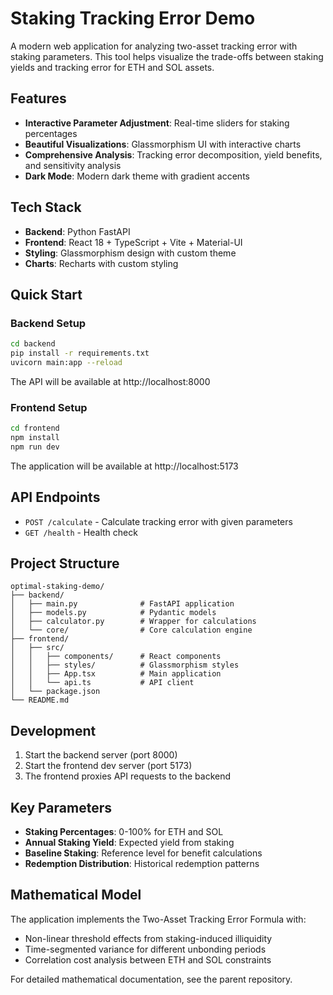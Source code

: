 # Staking Tracking Error Demo

A modern web application for analyzing two-asset tracking error with staking parameters. This tool helps visualize the trade-offs between staking yields and tracking error for ETH and SOL assets.

## Features

- **Interactive Parameter Adjustment**: Real-time sliders for staking percentages
- **Beautiful Visualizations**: Glassmorphism UI with interactive charts
- **Comprehensive Analysis**: Tracking error decomposition, yield benefits, and sensitivity analysis
- **Dark Mode**: Modern dark theme with gradient accents

## Tech Stack

- **Backend**: Python FastAPI
- **Frontend**: React 18 + TypeScript + Vite + Material-UI
- **Styling**: Glassmorphism design with custom theme
- **Charts**: Recharts with custom styling

## Quick Start

### Backend Setup

```bash
cd backend
pip install -r requirements.txt
uvicorn main:app --reload
```

The API will be available at http://localhost:8000

### Frontend Setup

```bash
cd frontend
npm install
npm run dev
```

The application will be available at http://localhost:5173

## API Endpoints

- `POST /calculate` - Calculate tracking error with given parameters
- `GET /health` - Health check

## Project Structure

```
optimal-staking-demo/
├── backend/
│   ├── main.py              # FastAPI application
│   ├── models.py            # Pydantic models
│   ├── calculator.py        # Wrapper for calculations
│   └── core/                # Core calculation engine
├── frontend/
│   ├── src/
│   │   ├── components/      # React components
│   │   ├── styles/          # Glassmorphism styles
│   │   ├── App.tsx          # Main application
│   │   └── api.ts           # API client
│   └── package.json
└── README.md
```

## Development

1. Start the backend server (port 8000)
2. Start the frontend dev server (port 5173)
3. The frontend proxies API requests to the backend

## Key Parameters

- **Staking Percentages**: 0-100% for ETH and SOL
- **Annual Staking Yield**: Expected yield from staking
- **Baseline Staking**: Reference level for benefit calculations
- **Redemption Distribution**: Historical redemption patterns

## Mathematical Model

The application implements the Two-Asset Tracking Error Formula with:
- Non-linear threshold effects from staking-induced illiquidity
- Time-segmented variance for different unbonding periods
- Correlation cost analysis between ETH and SOL constraints

For detailed mathematical documentation, see the parent repository.